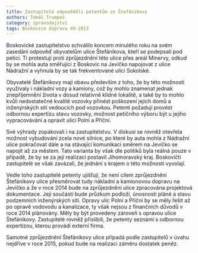 ```yaml
---
title: Zastupitelé odpověděli petentům ze Štefánikovy
authors: Tomáš Trumpeš
category: zpravodajství
tags: Boskovice doprava 49-2013
---
```


Boskovické zastupitelstvo schválilo koncem minulého roku na svém zasedání odpověď obyvatelům ulice Štefánikova, kteří se podepsali pod petici. Ti protestují proti zprůjezdnění této ulice přes areál Minervy, odkud by se mohla auta směřující z Boskovic na Jevíčko napojovat z ulice Nádražní a vyhnula by se tak frekventované ulici Sokolské.

Obyvatelé Štefánikovy mají obavu především z toho, že by této možnosti využívaly i nákladní vozy a kamiony, což by mohlo znamenat jednak znepříjemnění života v dosud relativně klidné lokalitě, a také by to mohlo kvůli nedostatečné kvalitě vozovky přinést poškození jejich domů a inženýrských sítí vedoucích pod vozovkou. Petenti požadují provést odbornou expertízu stavu vozovky, možnost petičního výboru být u jejího vypracovávání a opravit ulici Polní a Příční.

Své výhrady zopakovali i na zastupitelstvu. V diskusi se rovněž otevřela možnost vybudování zcela nové silnice, po které by auta mohla z Nádražní ulice pokračovat dále a na stávající komunikaci směrem na Jevíčko se napojit až za městem. Tato varianta by však dle politiků byla reálná pouze v případě, že by se za její realizaci postavil Jihomoravský kraj. Boskovičtí zastupitelé se však zavázali, že jednání s krajem o této možnosti vyvolají.

Vedle toho zastupitelé petenty ujišťují, že není cílem zprůjezdnění Štefánikovy ulice přesměrovat tudy nákladní a kamionovou dopravu na Jevíčko a že v roce 2014 bude na zprůjezdnění ulice zpracována projektová dokumentace. Její součástí bude průzkum podloží, únosnosti pláně a stavu podzemních inženýrských sítí. Opravy ulic Polní a Příční by se měly řešit až po opravě vodovodu a kanalizace, ty však nejsou z finančních důvodů v roce 2014 plánovány. Měly by být provedeny zároveň s opravou ulice Štefánikovy. Zastupitelé rovněž přislíbili, že petenty seznámí s odbornou expertízou, kterou provádí externí firma.

Samotné zprůjezdnění Štefánikovy ulice připadá podle zastupitelů v úvahu nejdříve v roce 2015, pokud bude na realizaci záměru dostatek peněz.
